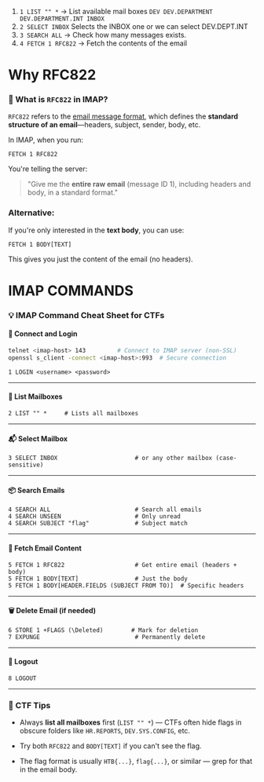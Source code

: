 1. `1 LIST "" *`  -> List available mail boxes 
		```
		DEV
		DEV.DEPARTMENT
		DEV.DEPARTMENT.INT
		INBOX
		```
2. `2 SELECT INBOX` Selects the INBOX one or we can select DEV.DEPT.INT
3. `3 SEARCH ALL` -> Check how many messages exists.
4. `4 FETCH 1 RFC822` -> Fetch the contents of the email 


# Why RFC822

### 📌 What is `RFC822` in IMAP?

`RFC822` refers to the [email message format](https://datatracker.ietf.org/doc/html/rfc822), which defines the **standard structure of an email**—headers, subject, sender, body, etc.

In IMAP, when you run:

```
FETCH 1 RFC822
```

You're telling the server:

> "Give me the **entire raw email** (message ID 1), including headers and body, in a standard format."

### Alternative:

If you're only interested in the **text body**, you can use:

```
FETCH 1 BODY[TEXT]
```

This gives you just the content of the email (no headers).


# IMAP COMMANDS 
### 💡 **IMAP Command Cheat Sheet for CTFs**

#### 🔐 Connect and Login

```bash
telnet <imap-host> 143         # Connect to IMAP server (non-SSL)
openssl s_client -connect <imap-host>:993  # Secure connection
```

```imap
1 LOGIN <username> <password>
```

---

#### 📂 List Mailboxes

```imap
2 LIST "" *     # Lists all mailboxes
```

---

#### 📬 Select Mailbox

```imap
3 SELECT INBOX                      # or any other mailbox (case-sensitive)
```

---

#### 📦 Search Emails

```imap
4 SEARCH ALL                        # Search all emails
4 SEARCH UNSEEN                     # Only unread
4 SEARCH SUBJECT "flag"             # Subject match
```

---

#### 📄 Fetch Email Content

```imap
5 FETCH 1 RFC822                    # Get entire email (headers + body)
5 FETCH 1 BODY[TEXT]                # Just the body
5 FETCH 1 BODY[HEADER.FIELDS (SUBJECT FROM TO)]  # Specific headers
```

---

#### 🗑 Delete Email (if needed)

```imap
6 STORE 1 +FLAGS (\Deleted)        # Mark for deletion
7 EXPUNGE                           # Permanently delete
```

---

#### 🚪 Logout

```imap
8 LOGOUT
```

---

### 🧠 CTF Tips

- Always **list all mailboxes** first (`LIST "" *`) — CTFs often hide flags in obscure folders like `HR.REPORTS`, `DEV.SYS.CONFIG`, etc.
    
- Try both `RFC822` and `BODY[TEXT]` if you can't see the flag.
    
- The flag format is usually `HTB{...}`, `flag{...}`, or similar — grep for that in the email body.
    
